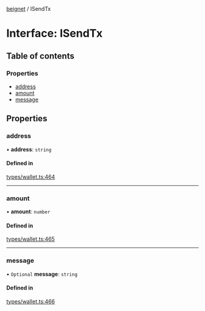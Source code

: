 [beignet](../README.md) / ISendTx

# Interface: ISendTx

## Table of contents

### Properties

- [address](ISendTx.md#address)
- [amount](ISendTx.md#amount)
- [message](ISendTx.md#message)

## Properties

### address

• **address**: `string`

#### Defined in

[types/wallet.ts:464](https://github.com/synonymdev/beignet/blob/583604f/src/types/wallet.ts#L464)

___

### amount

• **amount**: `number`

#### Defined in

[types/wallet.ts:465](https://github.com/synonymdev/beignet/blob/583604f/src/types/wallet.ts#L465)

___

### message

• `Optional` **message**: `string`

#### Defined in

[types/wallet.ts:466](https://github.com/synonymdev/beignet/blob/583604f/src/types/wallet.ts#L466)
